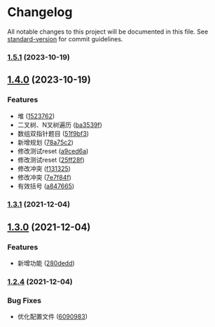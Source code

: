 # Changelog

All notable changes to this project will be documented in this file. See [standard-version](https://github.com/conventional-changelog/standard-version) for commit guidelines.

### [1.5.1](https://github.com/liuxiankun1234/notes/compare/v1.5.0...v1.5.1) (2023-10-19)

## [1.4.0](https://github.com/liuxiankun1234/notes/compare/v1.3.1...v1.4.0) (2023-10-19)


### Features

* 堆 ([1523762](https://github.com/liuxiankun1234/notes/commit/1523762ac68b841629f7f71b43a49ae1f5119cad))
* 二叉树、N叉树遍历 ([ba3539f](https://github.com/liuxiankun1234/notes/commit/ba3539f0df2bb42c8eee5320882a89c53ca26b4d))
* 数组双指针题目 ([51f9bf3](https://github.com/liuxiankun1234/notes/commit/51f9bf330f866b6b121a9b6e45905b93f9431cd9))
* 新增规划 ([78a75c2](https://github.com/liuxiankun1234/notes/commit/78a75c296c7306684505b625dd3028a2bc8b14a9))
* 修改测试reset ([a9ced6a](https://github.com/liuxiankun1234/notes/commit/a9ced6ad8e3a5898452ea4b53f8999f32f99b844))
* 修改测试reset ([25ff28f](https://github.com/liuxiankun1234/notes/commit/25ff28f267b2784abef4628c55b71e2ef36e62c9))
* 修改冲突 ([f131325](https://github.com/liuxiankun1234/notes/commit/f131325da4aea9c91fbb61279ea4ca2ffe53d8a9))
* 修改冲突 ([7e7f84f](https://github.com/liuxiankun1234/notes/commit/7e7f84fe70ebb276ce4395891346dc6c18f8d660))
* 有效括号 ([a847665](https://github.com/liuxiankun1234/notes/commit/a847665e0176c1a160ed34e6053287e2674fecc0))

### [1.3.1](https://github.com/liuxiankun1234/notes/compare/v1.3.0...v1.3.1) (2021-12-04)

## [1.3.0](https://github.com/liuxiankun1234/notes/compare/v1.2.4...v1.3.0) (2021-12-04)


### Features

* 新增功能 ([280dedd](https://github.com/liuxiankun1234/notes/commit/280deddfd41e01bd627370d28b1ebe53630cc5f0))

### [1.2.4](https://github.com/liuxiankun1234/notes/compare/v1.2.3...v1.2.4) (2021-12-04)


### Bug Fixes

* 优化配置文件 ([6090983](https://github.com/liuxiankun1234/notes/commit/6090983482e263990b94ca953a0d1c72039882f2))
